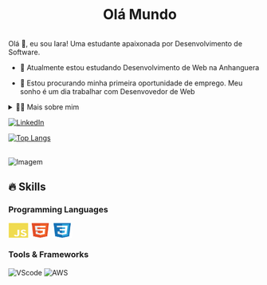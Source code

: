 <!--título-->
<div id="user-content-toc">
  <ul align="center">
    <summary><h1 style="display: inline-block">Olá Mundo</h1></summary>
</div>

<!-- Presentation -->
<p>
  Olá 👋, eu sou Iara! Uma estudante apaixonada por Desenvolvimento de Software.

  - 🌱 Atualmente estou estudando Desenvolvimento de Web na Anhanguera

  - 🔭 Estou procurando minha primeira oportunidade de emprego. Meu sonho é um dia trabalhar com Desenvovedor de Web
</p>
<details>
<summary>👨‍💻 Mais sobre mim</summary>

- 💬 Tenho 20 anos, atualmente moro no Brasil. Tenho experiência com Html,Css,Js,Análise de Dados, Visualização de Dados.

</details>

[![LinkedIn](https://img.shields.io/badge/LinkedIn-0077B5?style=for-the-badge&logo=linkedin&logoColor=white)](https://www.linkedin.com/in/iara-christine-89b09b305/)

<!-- GithubStats -->
[![Top Langs](https://github-readme-stats.vercel.app/api/top-langs/?username=Chriistines&layout=donut)](https://github.com/Chriistines)

##

<!-- GIF -->
<p align="left">
  <img align="center" src="https://github.com/VariableBee/VariableBee/assets/77739311/4e9f41af-6b57-49a7-b15a-74322e96b4d7" alt="Imagem">
</p>

## 🔥 Skills
<!-- Skills: Programming Languages -->
  <div style="flex-basis: 48%;">
    <h3>Programming Languages</h3>
    <img align="center" alt="Js" height="30" width="40" src="https://raw.githubusercontent.com/devicons/devicon/master/icons/javascript/javascript-plain.svg">
    <img align="center" alt="HTML" height="30" width="40" src="https://raw.githubusercontent.com/devicons/devicon/master/icons/html5/html5-original.svg">
    <img align="center" alt="CSS" height="30" width="40" src="https://raw.githubusercontent.com/devicons/devicon/master/icons/css3/css3-original.svg">

  </div>
  
  <!-- Skills: Tools & Frameworks -->
  <div style="flex-basis: 48%;">
    <h3>Tools & Frameworks</h3>
    <img align="center" alt="VScode" height="30" width="40" src="https://cdn.jsdelivr.net/gh/devicons/devicon/icons/vscode/vscode-original.svg">
    <img align="center" alt="AWS" height="30" width="40" src="https://cdn.jsdelivr.net/gh/devicons/devicon/icons/git/git-original.svg">
  </div>
  
  
